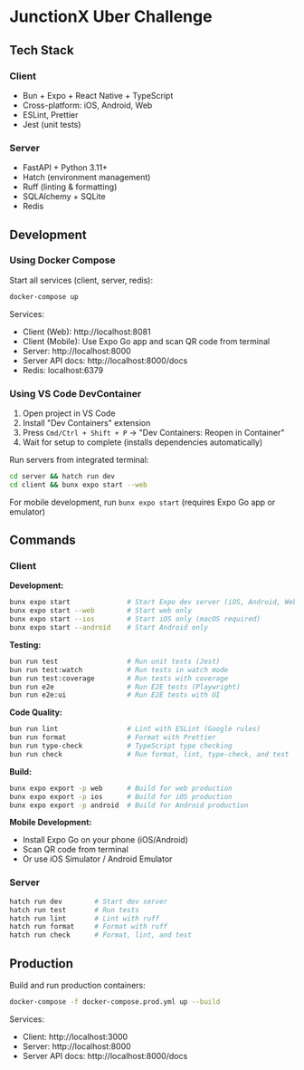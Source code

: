 # JunctionX Uber Challenge

## Tech Stack

### Client

- Bun + Expo + React Native + TypeScript
- Cross-platform: iOS, Android, Web
- ESLint, Prettier
- Jest (unit tests)

### Server

- FastAPI + Python 3.11+
- Hatch (environment management)
- Ruff (linting & formatting)
- SQLAlchemy + SQLite
- Redis

## Development

### Using Docker Compose

Start all services (client, server, redis):

```bash
docker-compose up
```

Services:

- Client (Web): http://localhost:8081
- Client (Mobile): Use Expo Go app and scan QR code from terminal
- Server: http://localhost:8000
- Server API docs: http://localhost:8000/docs
- Redis: localhost:6379

### Using VS Code DevContainer

1. Open project in VS Code
2. Install "Dev Containers" extension
3. Press `Cmd/Ctrl + Shift + P` → "Dev Containers: Reopen in Container"
4. Wait for setup to complete (installs dependencies automatically)

Run servers from integrated terminal:

```bash
cd server && hatch run dev
cd client && bunx expo start --web
```

For mobile development, run `bunx expo start` (requires Expo Go app or emulator)

## Commands

### Client

**Development:**
```bash
bunx expo start              # Start Expo dev server (iOS, Android, Web)
bunx expo start --web        # Start web only
bunx expo start --ios        # Start iOS only (macOS required)
bunx expo start --android    # Start Android only
```

**Testing:**
```bash
bun run test                 # Run unit tests (Jest)
bun run test:watch           # Run tests in watch mode
bun run test:coverage        # Run tests with coverage
bun run e2e                  # Run E2E tests (Playwright)
bun run e2e:ui               # Run E2E tests with UI
```

**Code Quality:**
```bash
bun run lint                 # Lint with ESLint (Google rules)
bun run format               # Format with Prettier
bun run type-check           # TypeScript type checking
bun run check                # Run format, lint, type-check, and test
```

**Build:**
```bash
bunx expo export -p web      # Build for web production
bunx expo export -p ios      # Build for iOS production
bunx expo export -p android  # Build for Android production
```

**Mobile Development:**
- Install Expo Go on your phone (iOS/Android)
- Scan QR code from terminal
- Or use iOS Simulator / Android Emulator

### Server

```bash
hatch run dev        # Start dev server
hatch run test       # Run tests
hatch run lint       # Lint with ruff
hatch run format     # Format with ruff
hatch run check      # Format, lint, and test
```

## Production

Build and run production containers:

```bash
docker-compose -f docker-compose.prod.yml up --build
```

Services:

- Client: http://localhost:3000
- Server: http://localhost:8000
- Server API docs: http://localhost:8000/docs
